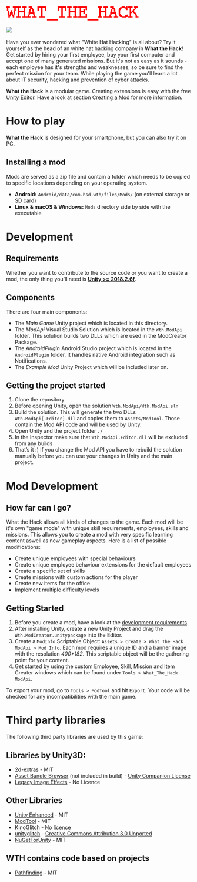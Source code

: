 ![What\_the\_Hack][image-1]

![][image-2]

Have you ever wondered what "White Hat Hacking" is all about? Try it yourself as the head of an white hat hacking company in **What the Hack**!
Get started by hiring your first employee, buy your first computer and accept one of many generated missions. But it's not as easy as it sounds - each employee has it's strengths and weaknesses, so be sure to find the perfect mission for your team.
While playing the game you'll learn a lot about IT security, hacking and prevention of cyber attacks.

**What the Hack** is a modular game. Creating extensions is easy with the free [Unity Editor][1]. Have a look at section [Creating a Mod][2] for more information.

# How to play
**What the Hack** is designed for your smartphone, but you can also try it on PC.

## Installing a mod
Mods are served as a zip file and contain a folder which needs to be copied to specific locations depending on your operating system.
- **Android:** `Android/data/com.hsd.wth/files/Mods/` (on external storage or SD card)
- **Linux & macOS & Windows:** `Mods` directory side by side with the executable


# Development
## Requirements
Whether you want to contribute to the source code or you want to create a mod, the only thing you'll need is [**Unity \>= 2018.2.6f**][3].

## Components
There are four main components:
- The *Main Game* Unity project which is located in this directory.
- The *ModApi* Visual Studio Solution which is located in the `Wth.ModApi` folder. This solution builds two DLLs which are used in the ModCreator Package.
- The *AndroidPlugin* Android Studio project which is located in the `AndroidPlugin` folder. It handles native Android integration such as Notifications. 
- The *Example Mod* Unity Project which will be included later on.

## Getting the project started
1. Clone the repository
2. Before opening Unity, open the solution `Wth.ModApi/Wth.ModApi.sln`
3. Build the solution. This will generate the two DLLs `Wth.ModApi[.Editor].dll` and copies them to `Assets/ModTool`. Those contain the Mod API code and will be used by Unity.
4. Open Unity and the project folder `./`
5. In the Inspector make sure that `Wth.ModApi.Editor.dll` will be excluded from any builds
6. That’s it :) If you change the Mod API you have to rebuild the solution manually before you can use your changes in Unity and the main project.

# Mod Development
## How far can I go?
What the Hack allows all kinds of changes to the game. Each mod will be it's own "game mode" with unique skill requirements, employees, skills and missions. This allows you to create a mod with very specific learning content aswell as new gameplay aspects. Here is a list of possible modifications:
- Create unique employees with special behaviours
- Create unique employee behaviour extensions for the default employees
- Create a specific set of skills
- Create missions with custom actions for the player
- Create new items for the office
- Implement multiple difficulty levels

## Getting Started
1. Before you create a mod, have a look at the [development requirements][4]. 
2. After installing Unity, create a new Unity Project and drag the `Wth.ModCreator.unitypackage` into the Editor. 
3. Create a `ModInfo` Scriptable Object: `Assets > Create > What_The_Hack ModApi > Mod Info`. Each mod requires a unique ID and a banner image with the resolution _400\*182_. This scriptable object will be the gathering point for your content.
4. Get started by using the custom Employee, Skill, Mission and Item Creater windows which can be found under `Tools > What_The_Hack ModApi`. 

To export your mod, go to `Tools > ModTool` and hit `Export`. Your code will be checked for any incompatibilities with the main game.

# Third party libraries
The following third party libraries are used by this game:

## Libraries by Unity3D:
- [2d-extras][5] - MIT
- [Asset Bundle Browser][6] (not included in build) - [Unity Companion License][7]
- [Legacy Image Effects][8] - No Licence

## Other Libraries
- [Unity Enhanced][9] - MIT
- [ModTool][10] - MIT
- [KinoGlitch][11] - No licence
- [unityglitch][12] - [Creative Commons Attribution 3.0 Unported][13]
- [NuGetForUnity][14] - MIT

## WTH contains code based on projects
- [Pathfinding][15] - MIT

[1]:	https://unity3d.com/de/get-unity/download/archive
[2]:	#creating-a-mod
[3]:	https://unity3d.com/de/get-unity/download/archive
[4]:	#requirements
[5]:	https://github.com/Unity-Technologies/2d-extras
[6]:	https://assetstore.unity.com/packages/slug/93571
[7]:	https://unity3d.com/legal/licenses/Unity_Companion_License
[8]:	https://assetstore.unity.com/packages/essentials/legacy-image-effects-83913
[9]:	https://github.com/hendrik-schulte/UnityEnhanced
[10]:	https://github.com/Hello-Meow/ModTool
[11]:	https://github.com/keijiro/KinoGlitch
[12]:	https://github.com/staffantan/unityglitch
[13]:	http://creativecommons.org/licenses/by/3.0/deed.en_GB
[14]:	https://github.com/GlitchEnzo/NuGetForUnity
[15]:	https://github.com/SebLague/Pathfinding

[image-1]:	Assets/Sprites/ui/GameLogo.png
[image-2]:	Assets/Sprites/ui/base_game_banner.png
